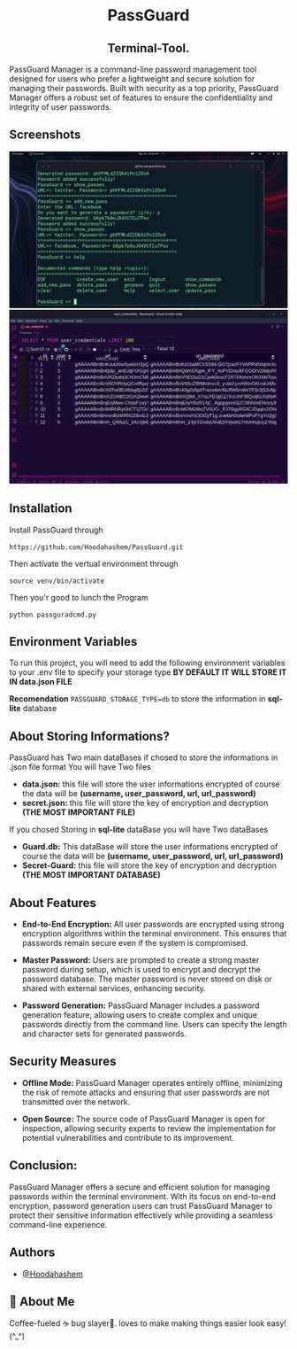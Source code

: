 <h1 align="center">PassGuard</h1>
<h2 align="center">Terminal-Tool.</h2>

PassGuard Manager is a command-line password management tool designed for users who prefer a lightweight and secure solution for managing their passwords. Built with security as a top priority, PassGuard Manager offers a robust set of features to ensure the confidentiality and integrity of user passwords.
## Screenshots

![Final Look](Terminal-Tool/imgs/Screenshot1.png)
![The info that will be stored](Terminal-Tool/imgs/Screenshot2.png)

## Installation

Install PassGuard through
```
https://github.com/Hoodahashem/PassGuard.git
```
Then activate the vertual environment through
```
source venv/bin/activate
```
Then you'r good to lunch the Program
```
python passguradcmd.py
```

## Environment Variables

To run this project, you will need to add the following environment variables to your .env file
to specify your storage type **BY DEFAULT IT WILL STORE IT IN data.json FILE**

**Recomendation**
`PASSGUARD_STORAGE_TYPE=db`
to store the information in **sql-lite** database

## About Storing Informations?
PassGuard has Two main dataBases if chosed to store the informations in .json file format You will have Two files

- **data.json:** this file will store the user informations encrypted of course the data will be **(username, user_password, url, url_password)**
- **secret.json:** this file will store the key of encryption and decryption **(THE MOST IMPORTANT FILE)**

If you chosed Storing in **sql-lite** dataBase you will have Two dataBases 
- **Guard.db:** This dataBase will store the user informations encrypted of course the data will be **(username, user_password, url, url_password)**
- **Secret-Guard:** this file will store the key of encryption and decryption **(THE MOST IMPORTANT DATABASE)**
## About Features
- **End-to-End Encryption:** All user passwords are encrypted using strong encryption algorithms within the terminal environment. This ensures that passwords remain secure even if the system is compromised.
- **Master Password:** Users are prompted to create a strong master password during setup, which is used to encrypt and decrypt the password database. The master password is never stored on disk or shared with external services, enhancing security.

- **Password Generation:** PassGuard Manager includes a password generation feature, allowing users to create complex and unique passwords directly from the command line. Users can specify the length and character sets for generated passwords.

## Security Measures
- **Offline Mode:** PassGuard Manager operates entirely offline, minimizing the risk of remote attacks and ensuring that user passwords are not transmitted over the network.

- **Open Source:** The source code of PassGuard Manager is open for inspection, allowing security experts to review the implementation for potential vulnerabilities and contribute to its improvement.
## Conclusion:
PassGuard Manager offers a secure and efficient solution for managing passwords within the terminal environment. With its focus on end-to-end encryption, password generation users can trust PassGuard Manager to protect their sensitive information effectively while providing a seamless command-line experience.
## Authors

- [@Hoodahashem](https://www.github.com/Hoodahashem)


## 🚀 About Me
Coffee-fueled ☕️ bug slayer🤺. loves to make making things easier look easy!(^_^)
